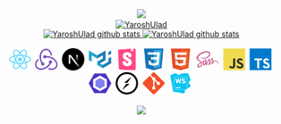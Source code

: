 <!-- HEARER -->
<div align="center">
     <a href="" target="_blank">
        <img src="https://capsule-render.vercel.app/api?type=waving&color=494&height=190&section=header&text=Ulad%20Yarosh&desc=frontend%20developer&animation=fadeIn&fontColor=fff&fontSize=78&fontAlign=68&fontAlignY=34&descSize=18&descAlign=82.5&descAlignY=17"/>
</div>
    </a>
<!-- /HEARER -->

<!-- ./STAT -->
<div align="center">
    <a href="https://skyline.github.com/YaroshUlad/2022" target="_blank">
        <img src="https://github-readme-streak-stats.herokuapp.com/?user=YaroshUlad&hide_border=true&stroke=888&ring=494&fire=D70&currStreakNum=D70&sideNums=888&dates=888&sideLabels=888&currStreakLabel=494&background=0000"
             title="YaroshUlad" 
             alt="YaroshUlad"
             width="60%"/>
    </a>
</div>
<div align="center">
    <a href="https://github.com/YaroshUlad?tab=repositories" target="_blank">
        <img src="https://github-readme-stats.vercel.app/api?username=YaroshUlad&show_icons=true&count_private=true&hide_border=true&title_color=494&text_color=888&icon_color=494&bg_color=0000"
             title="YaroshUlad github repositories" 
             alt="YaroshUlad github stats"
             width="49%"/>
    </a>
    <a href="https://github.com/YaroshUlad?tab=repositories" target="_blank">
        <img src="https://github-readme-stats.vercel.app/api/top-langs/?username=YaroshUlad&&layout=compact&hide_border=true&title_color=494&text_color=888&bg_color=0000"
             title="YaroshUlad github repositories"
             alt="YaroshUlad github stats"
             width="41%"/>
    </a>
</div>
<!-- ./STATS  -->

<br/>

<div align="center">
    <a href="https://reactjs.org/" target="_blank">
        <img src="https://github.com/devicons/devicon/blob/master/icons/react/react-original.svg"
             title="React" alt="React"
             width="40" height="40"/></a>&nbsp;
    <a href="https://redux.js.org/" target="_blank">
        <img src="https://github.com/devicons/devicon/blob/master/icons/redux/redux-original.svg"
             title="Redux" alt="Redux "
             width="40" height="40"/></a>&nbsp;
<!--     <a href="https://angular.io/" target="_blank">
        <img src="https://github.com/devicons/devicon/blob/master/icons/angularjs/angularjs-original.svg"
             title="Angular" alt="Angular "
             width="40" height="40"/></a>&nbsp;          -->
    <a href="https://nextjs.org/" target="_blank">
        <img src="https://github.com/devicons/devicon/blob/master/icons/nextjs/nextjs-original.svg"
             title="NextJS" alt="NextJS "
             width="40" height="40"/></a>&nbsp; 
    <a href="https://mui.com/" target="_blank">
        <img src="https://github.com/devicons/devicon/blob/master/icons/materialui/materialui-original.svg"
             title="Material UI" alt="Material UI"
             width="40" height="40"/></a>&nbsp;
    <a href="https://storybook.js.org/" target="_blank">
        <img src="https://github.com/devicons/devicon/blob/master/icons/storybook/storybook-original.svg"
             title="Story book" alt="Story book"
             width="40" height="40"/></a>&nbsp;
    <a href="https://en.wikipedia.org/wiki/CSS" target="_blank">
        <img src="https://github.com/devicons/devicon/blob/master/icons/css3/css3-original.svg"
             title="CSS3" alt="CSS"
             width="40" height="40"/></a>&nbsp;
    <a href="https://en.wikipedia.org/wiki/HTML" target="_blank">
        <img src="https://github.com/devicons/devicon/blob/master/icons/html5/html5-original.svg"
             title="HTML5" alt="HTML"
             width="40" height="40"/></a>&nbsp;
    <a href="https://sass-lang.com/" target="_blank">
        <img src="https://github.com/devicons/devicon/blob/master/icons/sass/sass-original.svg"
             title="SASS" alt="SASS"
             width="40" height="40"/></a>&nbsp;     
    <a href="https://en.wikipedia.org/wiki/JavaScript" target="_blank">
        <img src="https://github.com/devicons/devicon/blob/master/icons/javascript/javascript-original.svg"
             title="JavaScript" alt="JavaScript"
             width="40" height="40"/></a>&nbsp;
    <a href="https://www.typescriptlang.org/" target="_blank">
        <img src="https://github.com/devicons/devicon/blob/master/icons/typescript/typescript-original.svg"
             title="TypeScript" alt="TypeScript"
             width="40" height="40"/></a>&nbsp;
    <a href="https://eslint.org/" target="_blank">
        <img src="https://github.com/devicons/devicon/blob/master/icons/eslint/eslint-original.svg"
             title="Eslint" alt="Eslint "
             width="40" height="40"/></a>&nbsp;  
    <a href="https://socket.io/" target="_blank">
        <img src="https://github.com/devicons/devicon/blob/master/icons/socketio/socketio-original.svg"
             title="Socket.io" alt="Socket.io "
             width="40" height="40"/></a>&nbsp;  
    <a href="https://git-scm.com/" target="_blank">
        <img src="https://github.com/devicons/devicon/blob/master/icons/git/git-original.svg"
             title="Git" alt="Git"
             width="40" height="40"/></a>&nbsp;
    <a href="https://www.jetbrains.com/webstorm/" target="_blank">
         <img src="https://github.com/devicons/devicon/blob/master/icons/webstorm/webstorm-plain.svg"
              title="WebStorm" alt="WebStorm"
              width="40" height="40"/></a>&nbsp;
</div>

<br/>

<!-- <div align="center">
     <a href="https://www.codewars.com/users/YaroshUlad">
        <img src="img.gif"  width="300"/>
     </a>
</div>
<div align="center">
    <a href="https://www.codewars.com/users/YaroshUlad">
        <img src="https://www.codewars.com/users/YaroshUlad/badges/small"
             title="CodeWars" alt="CodeWars"/>
    </a>
</div> -->

<!-- FOOTER -->
<div align="center">
    <a href=mailto:yarosh.uladzimir@gmail.com target="_blank">
    <img src="https://capsule-render.vercel.app/api?type=waving&color=494&height=120&section=footer&text=ready%20to%20cooperation&animation=fadeIn&fontColor=fff&fontSize=12&fontAlign=50&fontAlignY=80&descSize=20&descAlign=84&descAlignY=43"/>
    </a>
</div>
<!-- FOOTER -->
